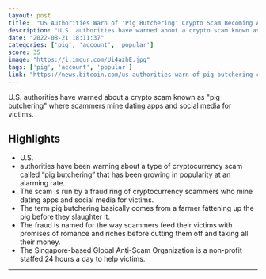 ```yaml
---
layout: post
title:  "US Authorities Warn of 'Pig Butchering' Crypto Scam Becoming Alarmingly Popular"
description: "U.S. authorities have warned about a crypto scam known as \"pig butchering\" where scammers mine dating apps and social media for victims."
date: "2022-08-21 18:11:37"
categories: ['pig', 'account', 'popular']
score: 35
image: "https://i.imgur.com/Ui4azhE.jpg"
tags: ['pig', 'account', 'popular']
link: "https://news.bitcoin.com/us-authorities-warn-of-pig-butchering-crypto-scam-becoming-alarmingly-popular/"
---
```


U.S. authorities have warned about a crypto scam known as \"pig butchering\" where scammers mine dating apps and social media for victims.

## Highlights

- U.S.
- authorities have been warning about a type of cryptocurrency scam called “pig butchering” that has been growing in popularity at an alarming rate.
- The scam is run by a fraud ring of cryptocurrency scammers who mine dating apps and social media for victims.
- The term pig butchering basically comes from a farmer fattening up the pig before they slaughter it.
- The fraud is named for the way scammers feed their victims with promises of romance and riches before cutting them off and taking all their money.
- The Singapore-based Global Anti-Scam Organization is a non-profit staffed 24 hours a day to help victims.

---
